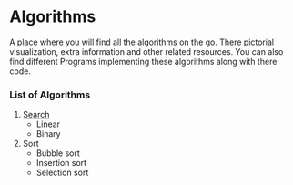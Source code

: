 # Algorithms
A place where you will find all the algorithms on the go. There pictorial visualization,
extra information and other related resources. You can also find different Programs
implementing these algorithms along with there code.
### List of Algorithms
1. [Search](tree/master/search)
	* Linear
	* Binary
2. Sort
	* Bubble sort
	* Insertion sort
	* Selection sort
